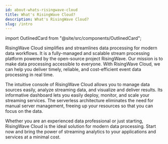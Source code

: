 ```yaml
---
id: about-whats-risingwave-cloud
title: What's RisingWave Cloud?
description: What's RisingWave Cloud?
slug: /intro
---
```


<!-- MDX imports -->
import OutlinedCard from "@site/src/components/OutlinedCard";

RisingWave Cloud simplifies and streamlines data processing for modern data workflows. It is a fully-managed and scalable stream processing platform powered by the open-source project RisingWave. Our mission is to make data processing accessible to everyone. With RisingWave Cloud, we can help you deliver timely, reliable, and cost-efficient event data processing in real time.

The intuitive console of RisingWave Cloud allows you to manage data sources easily, analyze streaming data, and visualize and deliver results. Its informative dashboard lets you easily deploy, monitor, and scale your streaming services. The serverless architecture eliminates the need for manual server management, freeing up your resources so that you can focus on the data.

Whether you are an experienced data professional or just starting, RisingWave Cloud is the ideal solution for modern data processing. Start now and bring the power of streaming analytics to your applications and services at a minimal cost.

<OutlinedCard
title="Quick start"
content="Are you ready? Check out our quick start guide to start your journey with RisingWave Cloud."
cloud="quickstart"
/>

<OutlinedCard
title="Join community"
content="Join our active Slack community to connect with fellow users and get support from our expert team."
url="https://www.risingwave.com/slack"
/>
